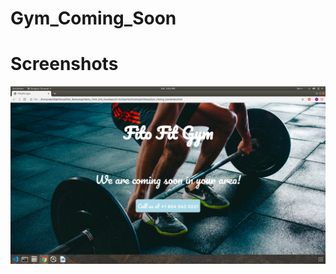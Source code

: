 # Gym_Coming_Soon

# Screenshots

!["Screenshot of URLs page"](https://github.com/rjblee/Gym_Coming_Soon/blob/master/screenshots/Screenshot%20from%202020-02-22%2017-43-48.png?raw=true)
